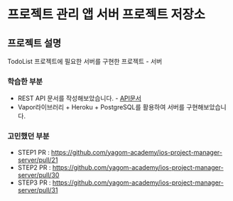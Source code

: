 # 프로젝트 관리 앱 서버 프로젝트 저장소
## 프로젝트 설명
TodoList 프로젝트에 필요한 서버를 구현한 프로젝트 - 서버

### 학습한 부분
- REST API 문서를 작성해보았습니다. - [API문서](https://app.swaggerhub.com/apis-docs/Neph3779/Project_Manager/1.0.0)
- Vapor라이브러리 + Heroku + PostgreSQL를 활용하여 서버를 구현해보았습니다.


### 고민했던 부분

- STEP1 PR : https://github.com/yagom-academy/ios-project-manager-server/pull/21
- STEP2 PR : https://github.com/yagom-academy/ios-project-manager-server/pull/30
- STEP3 PR : https://github.com/yagom-academy/ios-project-manager-server/pull/31

